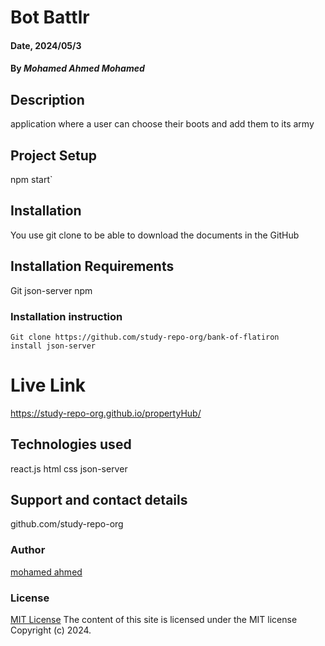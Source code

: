 # Bot Battlr

#### Date, 2024/05/3

#### By *Mohamed Ahmed Mohamed*

## Description
application where a user can choose their boots and add them to its army 

## Project Setup
npm start`

## Installation
You use git clone to be able to download the documents in the GitHub

## Installation Requirements
Git
json-server
npm

### Installation instruction
```
Git clone https://github.com/study-repo-org/bank-of-flatiron
install json-server

```

# Live Link
https://study-repo-org.github.io/propertyHub/

## Technologies used
react.js
html
css
json-server

## Support and contact details
github.com/study-repo-org

### Author
[mohamed ahmed](https://github.com/study-repo-org)

### License
[MIT License](LICENSE)
The content of this site is licensed under the MIT license
Copyright (c) 2024.
